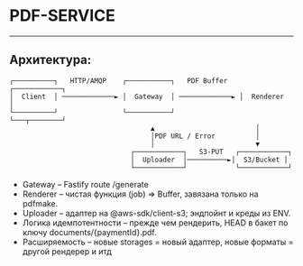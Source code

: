 # PDF-SERVICE
---

## Архитектура:
```plain
┌──────────┐   HTTP/AMQP    ┌───────────┐   PDF Buffer   ┌────────────┐
│  Client  │ ─────────────► │  Gateway  │ ─────────────► │  Renderer  │
└──────────┘                └───────────┘                └───┬────────┘
                                   ▲                         │
                                   │PDF URL / Error          │
                                   │                         ▼
                              ┌────────────┐   S3-PUT   ┌────────────┐
                              │  Uploader  │──────────►│  S3/Bucket │
                              └────────────┘            └────────────┘
```

* Gateway – Fastify route /generate 
* Renderer – чистая функция (job) => Buffer, завязана только на pdfmake.
* Uploader – адаптер на @aws-sdk/client-s3; эндпойнт и креды из ENV.
* Логика идемпотентности – прежде чем рендерить, HEAD в бакет по ключу documents/{paymentId}.pdf.
* Расширяемость – новые storages = новый адаптер, новые форматы = другой рендерер и итд

